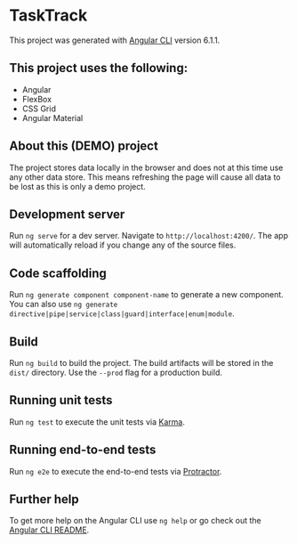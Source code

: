 # TaskTrack

This project was generated with [Angular CLI](https://github.com/angular/angular-cli) version 6.1.1.

## This project uses the following:

- Angular
- FlexBox
- CSS Grid
- Angular Material

## About this (DEMO) project
The project stores data locally in the browser and does not at this time use any other data store.  This means refreshing the page will cause all data to be lost as this is only a demo project.

## Development server

Run `ng serve` for a dev server. Navigate to `http://localhost:4200/`. The app will automatically reload if you change any of the source files.

## Code scaffolding

Run `ng generate component component-name` to generate a new component. You can also use `ng generate directive|pipe|service|class|guard|interface|enum|module`.

## Build

Run `ng build` to build the project. The build artifacts will be stored in the `dist/` directory. Use the `--prod` flag for a production build.

## Running unit tests

Run `ng test` to execute the unit tests via [Karma](https://karma-runner.github.io).

## Running end-to-end tests

Run `ng e2e` to execute the end-to-end tests via [Protractor](http://www.protractortest.org/).

## Further help

To get more help on the Angular CLI use `ng help` or go check out the [Angular CLI README](https://github.com/angular/angular-cli/blob/master/README.md).
